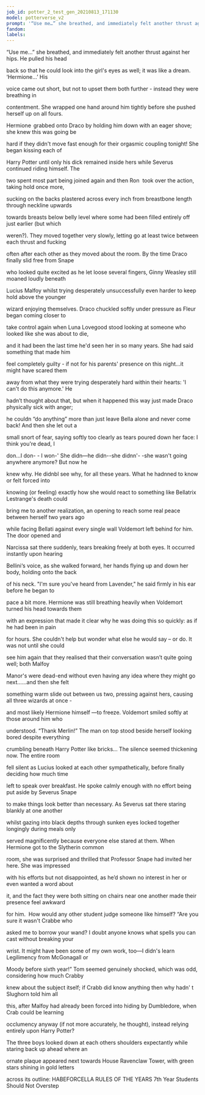 ```yaml
---
job_id: potter_2_test_gen_20210813_171130
model: potterverse_v2
prompt: '“Use me…” she breathed, and immediately felt another thrust against her hips'
fandom:
labels:
---
```


“Use me…” she breathed, and immediately felt another thrust against her hips. He pulled his head

back so that he could look into the girl's eyes as well; it was like a dream. ‘Hermione...’ His

voice came out short, but not to upset them both further - instead they were breathing in

contentment. She wrapped one hand around him tightly before she pushed herself up on all fours.

Hermione  grabbed onto Draco by holding him down with an eager shove; she knew this was going be

hard if they didn't move fast enough for their orgasmic coupling tonight! She began kissing each of

Harry Potter until only his dick remained inside hers while Severus continued riding himself. The

two spent most part being joined again and then Ron  took over the action, taking hold once more,

sucking on the backs plastered across every inch from breastbone length through neckline upwards

towards breasts below belly level where some had been filled entirely off just earlier (but which

weren?). They moved together very slowly, letting go at least twice between each thrust and fucking

often after each other as they moved about the room. By the time Draco finally slid free from Snape

who looked quite excited as he let loose several fingers, Ginny Weasley still moaned loudly beneath

Lucius Malfoy whilst trying desperately unsuccessfully even harder to keep hold above the younger

wizard enjoying themselves. Draco chuckled softly under pressure as Fleur began coming closer to

take control again when Luna Lovegood stood looking at someone who looked like she was about to die,

and it had been the last time he'd seen her in so many years. She had said something that made him

feel completely guilty - if not for his parents' presence on this night...it might have scared them

away from what they were trying desperately hard within their hearts: 'I can't do this anymore.' He

hadn’t thought about that, but when it happened this way just made Draco physically sick with anger;

he couldn “do anything” more than just leave Bella alone and never come back! And then she let out a

small snort of fear, saying softly too clearly as tears poured down her face: I think you're dead, I

don…I don- - I won-' She didn—he didn--she didnn'- -she wasn't going anywhere anymore? But now he

knew why. He didnbl see why, for all these years. What he hadnned to know or felt forced into

knowing (or feeling) exactly how she would react to something like Bellatrix Lestrange's death could

bring me to another realization, an opening to reach some real peace between herself two years ago

while facing Bellati against every single wall Voldemort left behind for him. The door opened and

Narcissa sat there suddenly, tears breaking freely at both eyes. It occurred instantly upon hearing

Bellini‘s voice, as she walked forward, her hands flying up and down her body, holding onto the back

of his neck. "I'm sure you've heard from Lavender," he said firmly in his ear before he began to

pace a bit more. Hermione was still breathing heavily when Voldemort turned his head towards them

with an expression that made it clear why he was doing this so quickly: as if he had been in pain

for hours. She couldn't help but wonder what else he would say – or do. It was not until she could

see him again that they realised that their conversation wasn’t quite going well; both Malfoy

Manor's were dead-end without even having any idea where they might go next…...and then she felt

something warm slide out between us two, pressing against hers, causing all three wizards at once -

and most likely Hermione himself —to freeze. Voldemort smiled softly at those around him who

understood. “Thank Merlin!” The man on top stood beside herself looking bored despite everything

crumbling beneath Harry Potter like bricks... The silence seemed thickening now. The entire room

fell silent as Lucius looked at each other sympathetically, before finally deciding how much time

left to speak over breakfast. He spoke calmly enough with no effort being put aside by Severus Snape

to make things look better than necessary. As Severus sat there staring blankly at one another

whilst gazing into black depths through sunken eyes locked together longingly during meals only

served magnificently because everyone else stared at them. When Hermione got to the Slytherin common

room, she was surprised and thrilled that Professor Snape had invited her here. She was impressed

with his efforts but not disappointed, as he’d shown no interest in her or even wanted a word about

it, and the fact they were both sitting on chairs near one another made their presence feel awkward

for him.  How would any other student judge someone like himself? “Are you sure it wasn't Crabbe who

asked me to borrow your wand? I doubt anyone knows what spells you can cast without breaking your

wrist. It might have been some of my own work, too—I didn's learn Legilimency from McGonagall or

Moody before sixth year!” Tom seemed genuinely shocked, which was odd, considering how much Crabby

knew about the subject itself; if Crabb did know anything then why hadn' t Slughorn told him all

this, after Malfoy had already been forced into hiding by Dumbledore, when Crab could be learning

occlumency anyway (if not more accurately, he thought), instead relying entirely upon Harry Potter?

The three boys looked down at each others shoulders expectantly while staring back up ahead where an

ornate plaque appeared next towards House Ravenclaw Tower, with green stars shining in gold letters

across its outline: HABEFORCELLA RULES OF THE YEARS 7th Year Students Should Not Overstep